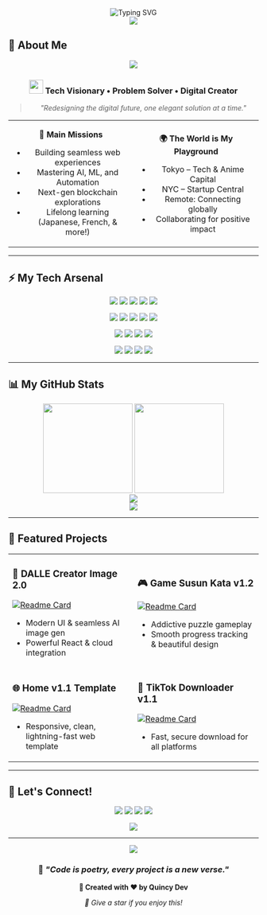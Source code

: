 <div align="center">
  <!-- Futuristic Typing Banner -->
  <img src="https://readme-typing-svg.herokuapp.com?font=Jetbrains+Mono&size=40&duration=2800&pause=900&color=00FFD0&vCenter=true&width=600&lines=Welcome+to+Quincy+Dev's+Universe+%F0%9F%9A%80;Engineer+.+Thinker+.+Dreamer;Innovating+Tomorrow+Today+%E2%9C%A8" alt="Typing SVG"/>
</div>

<div align="center">
  <!-- Stylish Gradient Header -->
  <img src="https://capsule-render.vercel.app/api?type=waving&color=0e153a,38bdae,70a5fd,bc6ff1&height=270&section=header&text=QUINCY+DEV&fontSize=85&animation=twinkling&fontAlignY=33&desc=🚀+Invent+.+Inspire+.+Impact&descAlignY=45&descSize=27" />
</div>

## 🧬 About Me

<div align="center">
  <img src="https://github-readme-streak-stats.herokuapp.com?user=quincy-dev&theme=radical&hide_border=true&border_radius=15&date_format=j%20M%5B%20Y%5D" />
</div>

<div align="center">

### <img src="https://img.icons8.com/color/48/000000/artificial-intelligence.png" width="28"/> **Tech Visionary • Problem Solver • Digital Creator**

> *"Redesigning the digital future, one elegant solution at a time."*

<table>
<tr>
<td align="center" width="50%">

**🎯 Main Missions**
- Building seamless web experiences
- Mastering AI, ML, and Automation
- Next-gen blockchain explorations
- Lifelong learning (Japanese, French, & more!)

</td>
<td align="center" width="50%">

**🌍 The World is My Playground**
- Tokyo – Tech & Anime Capital
- NYC – Startup Central
- Remote: Connecting globally
- Collaborating for positive impact

</td>
</tr>
</table>
</div>

---

## ⚡ My Tech Arsenal

<div align="center">
  <!-- Programming Languages -->
  <p>
    <img src="https://img.shields.io/badge/JavaScript-24C48B?style=for-the-badge&logo=javascript&logoColor=white" />
    <img src="https://img.shields.io/badge/Python-5069FA?style=for-the-badge&logo=python&logoColor=white" />
    <img src="https://img.shields.io/badge/TypeScript-3178C6?style=for-the-badge&logo=typescript&logoColor=white" />
    <img src="https://img.shields.io/badge/HTML5-DB6A29?style=for-the-badge&logo=html5&logoColor=white" />
    <img src="https://img.shields.io/badge/CSS3-254BDD?style=for-the-badge&logo=css3&logoColor=white" />
  </p>

  <!-- Frameworks & Tools -->
  <p>
    <img src="https://img.shields.io/badge/React-00D8FF?style=for-the-badge&logo=react&logoColor=white" />
    <img src="https://img.shields.io/badge/Next.js-171717?style=for-the-badge&logo=nextdotjs&logoColor=white" />
    <img src="https://img.shields.io/badge/Node.js-2FA641?style=for-the-badge&logo=node.js&logoColor=white" />
    <img src="https://img.shields.io/badge/Express.js-303030?style=for-the-badge&logo=express&logoColor=white" />
    <img src="https://img.shields.io/badge/GraphQL-e535ab?style=for-the-badge&logo=graphql&logoColor=white" />
  </p>

  <!-- DB & Cloud -->
  <p>
    <img src="https://img.shields.io/badge/MongoDB-39AF50?style=for-the-badge&logo=mongodb&logoColor=white" />
    <img src="https://img.shields.io/badge/MySQL-00758F?style=for-the-badge&logo=mysql&logoColor=white" />
    <img src="https://img.shields.io/badge/Firebase-FFCB2B?style=for-the-badge&logo=firebase&logoColor=white" />
    <img src="https://img.shields.io/badge/Vercel-121212?style=for-the-badge&logo=vercel&logoColor=white" />
  </p>

  <!-- Productivity & Design -->
  <p>
    <img src="https://img.shields.io/badge/VS_Code-3291F6?style=for-the-badge&logo=visual%20studio%20code&logoColor=white" />
    <img src="https://img.shields.io/badge/Git-F74E27?style=for-the-badge&logo=git&logoColor=white" />
    <img src="https://img.shields.io/badge/Figma-BD22F3?style=for-the-badge&logo=figma&logoColor=white" />
    <img src="https://img.shields.io/badge/Canva-00C4CC?style=for-the-badge&logo=Canva&logoColor=white" />
  </p>
</div>

---

## 📊 My GitHub Stats

<div align="center">
  <img height="180em" src="https://github-readme-stats.vercel.app/api?username=quincy-dev&show_icons=true&theme=radical&include_all_commits=true&count_private=true&hide_border=true&border_radius=15"/>
  <img height="180em" src="https://github-readme-stats.vercel.app/api/top-langs/?username=quincy-dev&layout=compact&theme=radical&hide_border=true&border_radius=15"/>
</div>

<div align="center">
  <img src="https://github-profile-trophy.vercel.app/?username=quincy-dev&theme=algolia&no-frame=true&no-bg=true&margin-w=4&row=1&column=6" />
</div>

<div align="center">
  <img src="https://github-readme-activity-graph.vercel.app/graph?username=quincy-dev&bg_color=181824&color=36ffa7&line=70a5fd&point=bc6ff1&area=true&hide_border=true" />
</div>

---

## 🚩 Featured Projects

<div align="center">

<table>
<tr>
<td width="50%">

### 🤖 **DALLE Creator Image 2.0**
[![Readme Card](https://github-readme-stats.vercel.app/api/pin/?username=quincy-dev&repo=dalle-creator-image&theme=radical&hide_border=true)](https://github.com/quincy-dev/dalle-creator-image)

- Modern UI & seamless AI image gen
- Powerful React & cloud integration

</td>
<td width="50%">

### 🎮 **Game Susun Kata v1.2**
[![Readme Card](https://github-readme-stats.vercel.app/api/pin/?username=quincy-dev&repo=game-susun-kata&theme=radical&hide_border=true)](https://github.com/quincy-dev/game-susun-kata)

- Addictive puzzle gameplay
- Smooth progress tracking & beautiful design

</td>
</tr>
<tr>
<td width="50%">

### 🌐 **Home v1.1 Template**
[![Readme Card](https://github-readme-stats.vercel.app/api/pin/?username=quincy-dev&repo=home-template&theme=radical&hide_border=true)](https://github.com/quincy-dev/home-template)

- Responsive, clean, lightning-fast web template

</td>
<td width="50%">

### 📱 **TikTok Downloader v1.1**
[![Readme Card](https://github-readme-stats.vercel.app/api/pin/?username=quincy-dev&repo=tiktok-downloader&theme=radical&hide_border=true)](https://github.com/quincy-dev/tiktok-downloader)

- Fast, secure download for all platforms

</td>
</tr>
</table>

</div>

---

## 🤝 Let's Connect!

<div align="center">
  <p>
    <a href="mailto:antabogabotz@gmail.com"><img src="https://img.shields.io/badge/Gmail-DB4437?style=for-the-badge&logo=gmail&logoColor=white" /></a>
    <a href="https://github.com/quincy-dev"><img src="https://img.shields.io/badge/GitHub-161B22?style=for-the-badge&logo=github&logoColor=white" /></a>
    <a href="https://linkedin.com/in/quincy-dev"><img src="https://img.shields.io/badge/LinkedIn-2867B2?style=for-the-badge&logo=linkedin&logoColor=white" /></a>
    <a href="https://twitter.com/quincy_dev"><img src="https://img.shields.io/badge/Twitter-1DA1F2?style=for-the-badge&logo=twitter&logoColor=white" /></a>
  </p>

  <p>
    <img src="https://komarev.com/ghpvc/?username=quincy-dev&color=brightgreen&style=for-the-badge&label=PROFILE+VIEWS" />
  </p>
</div>

---

<div align="center">
  <img src="https://capsule-render.vercel.app/api?type=waving&color=0e153a,38bdae,70a5fd,bc6ff1&height=190&section=footer&text=THANKS%20FOR%20VISITING!&fontSize=38&animation=twinkling&fontAlignY=60&desc=Stay+Awesome+and+Keep+Building!+%F0%9F%9A%80&descAlignY=77&descSize=17" />
</div>

<div align="center">
  
### 🌟  *"Code is poetry, every project is a new verse."*
  
**🚀 Created with ❤️ by Quincy Dev**
  
*👏 Give a star if you enjoy this!*
  
</div>
